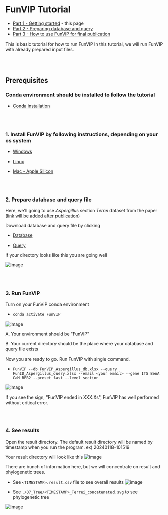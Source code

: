 
# FunVIP Tutorial
* [Part 1 - Getting started](https://github.com/Changwanseo/FunVIP/blob/main/tutorial/tutorial.md) - this page
* [Part 2 - Preparing database and query](https://github.com/Changwanseo/FunVIP/blob/main/tutorial/tutorial2.md)
* [Part 3 - How to use FunVIP for final publication]()

This is basic tutorial for how to run FunVIP
In this tutorial, we will run FunVIP with already prepared input files.

<br></br>
## Prerequisites
### Conda environment should be installed to follow the tutorial 
* [Conda installation](https://www.anaconda.com/products/individual)

<br></br>
### 1. Install FunVIP by following instructions, depending on your os system

* [Windows](https://github.com/Changwanseo/FunVIP/#Windows)

* [Linux](https://github.com/Changwanseo/FunVIP/#Linux)

* [Mac - Apple Silicon](https://github.com/Changwanseo/FunVIP/#Apple-Silicon-Mac)

<br></br>

### 2. Prepare database and query file

Here, we'll going to use *Aspergillus* section *Terrei* dataset from the paper ([link will be added after publication]())

Download database and query file by clicking

* [Database](https://github.com/Changwanseo/FunVIP/tree/main/funvip/test_dataset/terrei/DB/FunVIP_Aspergillus_db.xlsx)

* [Query](https://github.com/Changwanseo/FunVIP/tree/main/funvip/test_dataset/terrei/Query/FunVIP_Aspergillus_query.xlsx)


If your directory looks like this you are going well

![image](https://github.com/user-attachments/assets/a6b65405-4828-4bf6-9589-1ffb3e7b4ae7)


<br></br>
### 3. Run FunVIP

Turn on your FunVIP conda environment

*  ```conda activate FunVIP```

![image](https://github.com/user-attachments/assets/4a28393c-3afe-45c0-a41e-38d7a2ed5380)

A. Your environment should be "FunVIP"

B. Your current directory should be the place where your database and query file exists
 
   

Now you are ready to go. Run FunVIP with single command.

*  ```FunVIP --db FunVIP_Aspergillus_db.xlsx --query FunID_Aspergillus_query.xlsx --email <your email> --gene ITS BenA CaM RPB2 --preset fast --level section```

![image](https://github.com/user-attachments/assets/95e02283-3cb8-4e18-b5ed-8f7529769dd5)

If you see the sign, "FunVIP ended in XXX.Xs", FunVIP has well performed without critical error.
  
<br></br>
### 4. See results

Open the result directory. The default result directory will be named by timestamp when you run the program.
ex) 20240118-101519

Your result directory will look like this
![image](https://github.com/user-attachments/assets/205269ee-7821-4d30-9512-dfcc7f8cba17)

There are bunch of information here, but we will concentrate on result and phylogenetic trees.

* See ```<TIMESTAMP>.result.csv``` file to see overall results
![image](https://github.com/user-attachments/assets/ae64f232-3fb2-42d9-b5d7-1cc28ba5bea3)

 
* See ```./07_Tree/<TIMESTAMP>_Terrei_concatenated.svg``` to see phylogenetic tree

![image](https://github.com/user-attachments/assets/82e7e634-8b2a-4afe-99e2-358413b00832)





